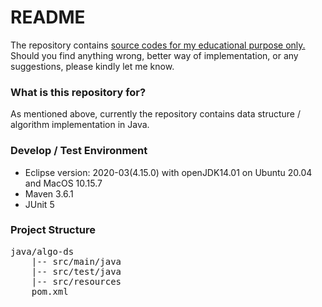 # README #

The repository contains <ins>source codes for my educational purpose only.</ins> Should you find anything wrong, better way of implementation, or any suggestions, please kindly let me know.


### What is this repository for? ###

As mentioned above, currently the repository contains data structure / algorithm implementation in Java.

### Develop / Test Environment ###

* Eclipse version: 2020-03(4.15.0) with openJDK14.01 on Ubuntu 20.04 and MacOS 10.15.7
* Maven 3.6.1
* JUnit 5

### Project Structure ###


<pre>
java/algo-ds
	|-- src/main/java
	|-- src/test/java  
	|-- src/resources     
	pom.xml               
</pre>
